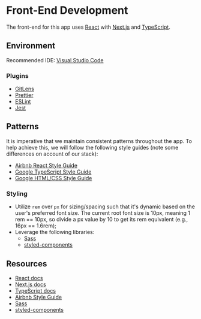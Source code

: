 # Front-End Development
The front-end for this app uses [React](https://reactjs.org/docs/getting-started.html) with [Next.js](https://nextjs.org/) and [TypeScript](https://www.typescriptlang.org/docs/).

## Environment
Recommended IDE: [Visual Studio Code](https://code.visualstudio.com/download)

### Plugins
- [GitLens](https://marketplace.visualstudio.com/items?itemName=eamodio.gitlens)
- [Prettier](https://marketplace.visualstudio.com/items?itemName=esbenp.prettier-vscode)
- [ESLint](https://marketplace.visualstudio.com/items?itemName=dbaeumer.vscode-eslint)
- [Jest](https://marketplace.visualstudio.com/items?itemName=Orta.vscode-jest)

## Patterns
It is imperative that we maintain consistent patterns throughout the app. To help achieve this, we will follow the following style guides (note some differences on account of our stack):
- [Airbnb React Style Guide](https://airbnb.io/javascript/react/)
- [Google TypeScript Style Guide](https://google.github.io/styleguide/tsguide.html)
- [Google HTML/CSS Style Guide](https://google.github.io/styleguide/htmlcssguide.html)

### Styling
- Utilize `rem` over `px` for sizing/spacing such that it's dynamic based on the user's preferred font size. The current root font size is 10px, meaning 1 rem == 10px, so divide a px value by 10 to get its rem equivalent (e.g., 16px == 1.6rem);
- Leverage the following libraries:
  - [Sass](https://sass-lang.com/guide)
  - [styled-components](https://styled-components.com/docs/basics)

## Resources
- [React docs](https://reactjs.org/docs/getting-started.html)
- [Next.js docs](https://nextjs.org/)
- [TypeScript docs](https://www.typescriptlang.org/docs/)
- [Airbnb Style Guide](https://airbnb.io/javascript/react/)
- [Sass](https://sass-lang.com/guide)
- [styled-components](https://styled-components.com/docs/basics)